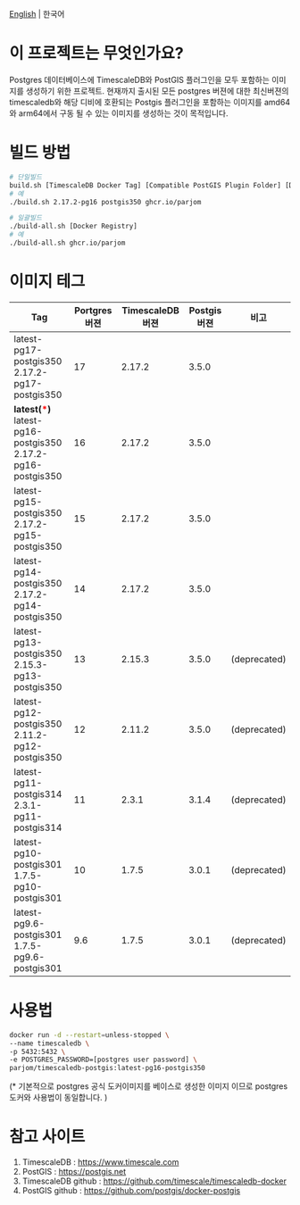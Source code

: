 [English](README.md) | 한국어

# 이 프로젝트는 무엇인가요?
Postgres 데이터베이스에 TimescaleDB와 PostGIS 플러그인을 모두 포함하는 이미지를 생성하기 위한 프로젝트. 현재까지 출시된 모든 postgres 버젼에 대한 최신버젼의 timescaledb와 해당 디비에 호환되는 Postgis 플러그인을 포함하는 이미지를 amd64와 arm64에서 구동 될 수 있는 이미지를 생성하는 것이 목적입니다.

# 빌드 방법

```bash
# 단일빌드
build.sh [TimescaleDB Docker Tag] [Compatible PostGIS Plugin Folder] [Docker Registry]
# 예
./build.sh 2.17.2-pg16 postgis350 ghcr.io/parjom

# 일괄빌드
./build-all.sh [Docker Registry]
# 예
./build-all.sh ghcr.io/parjom
```

# 이미지 테그
|Tag|Portgres 버젼|TimescaleDB 버젼|Postgis 버젼|비고|
|---|------|---|---|---|
|latest-pg17-postgis350<br/>2.17.2-pg17-postgis350|17|2.17.2|3.5.0||
|**latest(<font color="red">*</font>)**<br/>latest-pg16-postgis350<br/>2.17.2-pg16-postgis350|16|2.17.2|3.5.0||
|latest-pg15-postgis350<br/>2.17.2-pg15-postgis350|15|2.17.2|3.5.0||
|latest-pg14-postgis350<br/>2.17.2-pg14-postgis350|14|2.17.2|3.5.0||
|latest-pg13-postgis350<br/>2.15.3-pg13-postgis350|13|2.15.3|3.5.0|(deprecated)|
|latest-pg12-postgis350<br/>2.11.2-pg12-postgis350|12|2.11.2|3.5.0|(deprecated)|
|latest-pg11-postgis314<br/>2.3.1-pg11-postgis314|11|2.3.1|3.1.4|(deprecated)|
|latest-pg10-postgis301<br/>1.7.5-pg10-postgis301|10|1.7.5|3.0.1|(deprecated)|
|latest-pg9.6-postgis301<br/>1.7.5-pg9.6-postgis301|9.6|1.7.5|3.0.1|(deprecated)|

# 사용법
```bash
docker run -d --restart=unless-stopped \
--name timescaledb \
-p 5432:5432 \
-e POSTGRES_PASSWORD=[postgres user password] \
parjom/timescaledb-postgis:latest-pg16-postgis350
```
(* 기본적으로 postgres 공식 도커이미지를 베이스로 생성한 이미지 이므로 postgres 도커와 사용법이 동일합니다. )

# 참고 사이트
1. TimescaleDB : https://www.timescale.com
2. PostGIS : https://postgis.net
3. TimescaleDB github : https://github.com/timescale/timescaledb-docker
4. PostGIS github : https://github.com/postgis/docker-postgis
